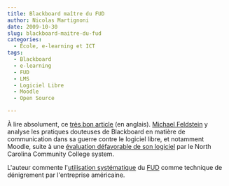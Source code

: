 ```yaml
---
title: Blackboard maître du FUD
author: Nicolas Martignoni
date: 2009-10-30
slug: blackboard-maitre-du-fud
categories:
  - École, e-learning et ICT
tags:
  - Blackboard
  - e-learning
  - FUD
  - LMS
  - Logiciel Libre
  - Moodle
  - Open Source

---
```

À lire absolument, ce [très bon article][1] (en anglais). [Michael Feldstein][2] y analyse les pratiques douteuses de Blackboard en matière de communication dans sa guerre contre le logiciel libre, et notamment Moodle, suite à une [évaluation défavorable de son logiciel][3] par le North Carolina Community College system.

L'auteur commente l'[utilisation systématique][4] du [FUD][5] comme technique de dénigrement par l'entreprise américaine.

 [1]: http://mfeldstein.com/blackboards-response-to-open-source-fear-uncertainty-doubt/
 [2]: http://mfeldstein.com/
 [3]: http://oscmoodlereport.files.wordpress.com/2009/08/osc_full_report.pdf
 [4]: http://oscmoodlereport.files.wordpress.com/2009/10/ncccs-and-blackboard-report-october-2009.pdf
 [5]: https://fr.wikipedia.org/wiki/FUD

<!--more-->
